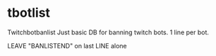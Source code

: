 # tbotlist
Twitchbotbanlist
Just basic DB for banning twitch bots.
1 line per bot.

LEAVE "BANLISTEND" on last LINE alone
